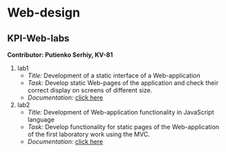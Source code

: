 # Web-design
## KPI-Web-labs
**Contributor: Putienko Serhiy, KV-81**
1. lab1 
   - *Title:* Development of a static interface of a Web-application
   - *Task:* Develop static Web-pages of the application and check their 
	   correct display on screens of different size.
   - *Documentation:* [click here](https://docs.google.com/document/d/1aJELtsWPx8W74FaCSlRfbpRbZeTP3xTqu0m-O_caPCA/edit?usp=sharing)
2. lab2
   - *Title:* Development of Web-application functionality in JavaScript language
   - *Task:* Develop functionality for static pages of the Web-application of the first laboratory work using the MVC.
   - *Documentation:* [click here](https://docs.google.com/document/d/1ij890QMCza6BqT0HmMG5q-uWdMstbGSiq9FxcZSdzgI/edit)

